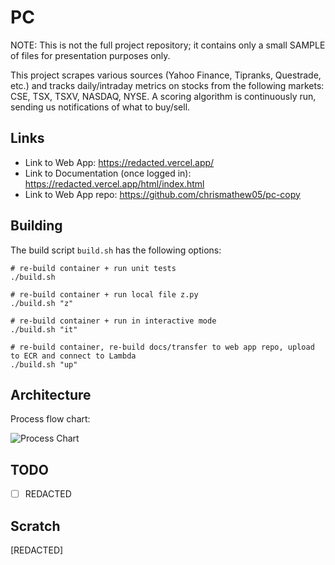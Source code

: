 # PC

NOTE: This is not the full project repository; it contains only a small SAMPLE of files for presentation purposes only.

This project scrapes various sources (Yahoo Finance, Tipranks, Questrade, etc.) and tracks daily/intraday metrics on stocks from the following markets: CSE, TSX, TSXV, NASDAQ, NYSE. A scoring algorithm is continuously run, sending us notifications of what to buy/sell.

## Links

- Link to Web App: https://redacted.vercel.app/
- Link to Documentation (once logged in): https://redacted.vercel.app/html/index.html
- Link to Web App repo: https://github.com/chrismathew05/pc-copy

## Building

The build script `build.sh` has the following options:

```
# re-build container + run unit tests
./build.sh

# re-build container + run local file z.py
./build.sh "z"

# re-build container + run in interactive mode
./build.sh "it"

# re-build container, re-build docs/transfer to web app repo, upload to ECR and connect to Lambda
./build.sh "up"
```

## Architecture

Process flow chart:

![Process Chart](https://lucid.app/publicSegments/view/4751ca84-1391-43bd-85a8-5fc1ee6314da/image.png "Process Chart")

## TODO

- [ ] REDACTED

## Scratch

[REDACTED]
